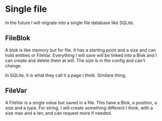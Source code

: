 # Single file

In the future I will migrate into a single file database like SQLite.

## FileBlok

A blok is like memory but for file. It has a starting point and a size and can hold entities or FileVar.
Everything I will save will be linked into a Blok and I can create and delete them at will. The size is in the config and can't change.

In SQLite, it is what they call it a page I think. Similare thing.

## FileVar

A FileVar is a single value but saved in a file. This have a Blok, a position, a size and a type.
For string, I will create something different I think, with a size max and a len, and can request more if needed.

